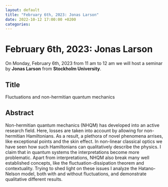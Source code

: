 ```yaml
---
layout: default
title: "February 6th, 2023: Jonas Larson"
date: 2022-10-12 17:00:00 +0200
categories:
---
```


# February 6th, 2023: Jonas Larson

On Monday, February 6th, 2023 from 11 am to 12 am we will host a seminar by **Jonas Larson** from **Stockholm University**. 

## Title

Fluctuations and non-hermitian quantum mechanics

## Abstract 

Non-hermitian quantum mechanics (NHQM) has developed into an active research field. Here, losses are taken into account by allowing for non-hermitian Hamiltonians. As a result, a plethora of novel phenomena arrises, like exceptional points and the skin effect. In non-linear classical optics we have seen how such Hamiltonians can qualitatively describe the physics. I claim that in quantum systems the interpretations become more problematic. Apart from interpretations, NHQM also break many well established concepts, like the fluctuation-dissipation theorem and contextuality. Trying to shed light on these issues I analyze the Hatano-Nelson model, both with and without fluctuations, and demonstrate qualitative different results.




